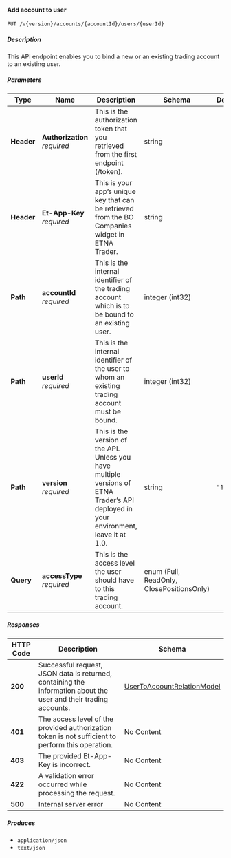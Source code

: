 
<a name="internalaccounts_addaccounttouser"></a>
#### Add account to user
```
PUT /v{version}/accounts/{accountId}/users/{userId}
```


##### Description
This API endpoint enables you to bind a new or an existing trading account to an existing user.


##### Parameters

|Type|Name|Description|Schema|Default|
|---|---|---|---|---|
|**Header**|**Authorization**  <br>*required*|This is the authorization token that you retrieved from the first endpoint (/token).|string||
|**Header**|**Et-App-Key**  <br>*required*|This is your app’s unique key that can be retrieved from the BO Companies widget in ETNA Trader.|string||
|**Path**|**accountId**  <br>*required*|This is the internal identifier of the trading account which is to be bound to an existing user.|integer (int32)||
|**Path**|**userId**  <br>*required*|This is the internal identifier of the user to whom an existing trading account must be bound.|integer (int32)||
|**Path**|**version**  <br>*required*|This is the version of the API. Unless you have multiple versions of ETNA Trader’s API deployed in your environment, leave it at 1.0.|string|`"1"`|
|**Query**|**accessType**  <br>*required*|This is the access level the user should have to this trading account.|enum (Full, ReadOnly, ClosePositionsOnly)||


##### Responses

|HTTP Code|Description|Schema|
|---|---|---|
|**200**|Successful request, JSON data is returned, containing the information about the user and their trading accounts.|[UserToAccountRelationModel](#usertoaccountrelationmodel)|
|**401**|The access level of the provided authorization token is not sufficient to perform this operation.|No Content|
|**403**|The provided Et-App-Key is incorrect.|No Content|
|**422**|A validation error occurred while processing the request.|No Content|
|**500**|Internal server error|No Content|


##### Produces

* `application/json`
* `text/json`



